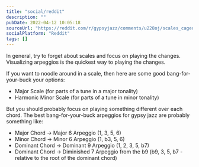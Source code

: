 ```yaml
---
title: "social/reddit"
description: ""
pubDate: 2022-04-12 10:05:18
sourceUrl: "https://reddit.com/r/gypsyjazz/comments/u228oj/scales_caged_system_help/i4fzcua/"
socialPlatform: "Reddit"
tags: []
---
```


In general, try to forget about scales and focus on playing the changes. Visualizing arpeggios is the quickest way to playing the changes.

If you want to noodle around in a scale, then here are some good bang-for-your-buck your options:

* Major Scale (for parts of a tune in a major tonality)
* Harmonic Minor Scale (for parts of a tune in minor tonality)

But you should probably focus on playing something different over each chord. The best bang-for-your-buck arpeggios for gypsy jazz are probably something like:

* Major Chord
-> Major 6 Arpeggio (1, 3, 5, 6)
* Minor Chord
-> Minor 6 Arpeggio (1, b3, 5, 6)
* Dominant Chord
-> Dominant 9 Arpeggio (1, 2, 3, 5, b7) 
* Dominant Chord
-> Diminished 7 Arpeggio from the b9 (b9, 3, 5, b7 - relative to the root of the dominant chord)
